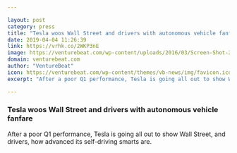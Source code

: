 ```yaml
---

layout: post
category: press
title: "Tesla woos Wall Street and drivers with autonomous vehicle fanfare"
date: 2019-04-04 11:26:39
link: https://vrhk.co/2WKP3nE
image: https://venturebeat.com/wp-content/uploads/2016/03/Screen-Shot-2016-03-31-at-8.55.18-PM.png?w=1200&strip=all
domain: venturebeat.com
author: "VentureBeat"
icon: https://venturebeat.com/wp-content/themes/vb-news/img/favicon.ico
excerpt: "After a poor Q1 performance, Tesla is going all out to show Wall Street, and drivers, how advanced its self-driving smarts are."

---
```


### Tesla woos Wall Street and drivers with autonomous vehicle fanfare

After a poor Q1 performance, Tesla is going all out to show Wall Street, and drivers, how advanced its self-driving smarts are.